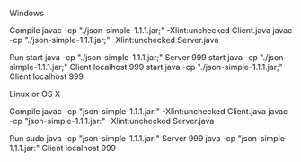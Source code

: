 Windows

Compile
javac -cp "./json-simple-1.1.1.jar;" -Xlint:unchecked Client.java
javac -cp "./json-simple-1.1.1.jar;" -Xlint:unchecked Server.java

Run
start java -cp "./json-simple-1.1.1.jar;" Server 999
start java -cp "./json-simple-1.1.1.jar;" Client localhost 999
start java -cp "./json-simple-1.1.1.jar;" Client localhost 999

Linux or OS X

Compile
javac -cp "json-simple-1.1.1.jar:" -Xlint:unchecked Client.java
javac -cp "json-simple-1.1.1.jar:" -Xlint:unchecked Server.java

Run
sudo java -cp "json-simple-1.1.1.jar:" Server 999
java -cp "json-simple-1.1.1.jar:" Client localhost 999
